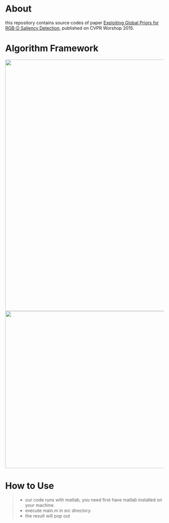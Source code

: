 # About
this repository contains source codes of paper [Exploiting Global Priors for RGB-D Saliency Detection](https://www.cv-foundation.org/openaccess/content_cvpr_workshops_2015/W14/papers/Ren_Exploiting_Global_Priors_2015_CVPR_paper.pdf), published on CVPR Worshop 2015.

# Algorithm Framework
<div align=center><img width="600" height="800" src="https://github.com/JianqiangRen/Global_Priors_RGBD_Saliency_Detection/blob/master/assets/framework.PNG?raw=true"/></div>

<div align=center><img width="1000" height="500" src="https://github.com/JianqiangRen/Global_Priors_RGBD_Saliency_Detection/blob/master/assets/result.png?raw=true"/></div>

# How to Use
> * our code runs with matlab, you need first have matlab installed on your machine.
> * execute main.m in src directory
> * the result will pop out

